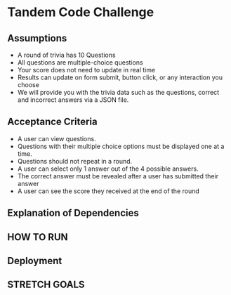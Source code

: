 # Tandem Code Challenge

## Assumptions
- A round of trivia has 10 Questions
- All questions are multiple-choice questions
- Your score does not need to update in real time
- Results can update on form submit, button click, or any interaction you choose
- We will provide you with the trivia data such as the questions, correct and incorrect answers via a
JSON file.

## Acceptance Criteria
- A user can view questions.
- Questions with their multiple choice options must be displayed one at a time.
- Questions should not repeat in a round.
- A user can select only 1 answer out of the 4 possible answers.
- The correct answer must be revealed after a user has submitted their answer
- A user can see the score they received at the end of the round


## Explanation of Dependencies

## HOW TO RUN

## Deployment

## STRETCH GOALS

